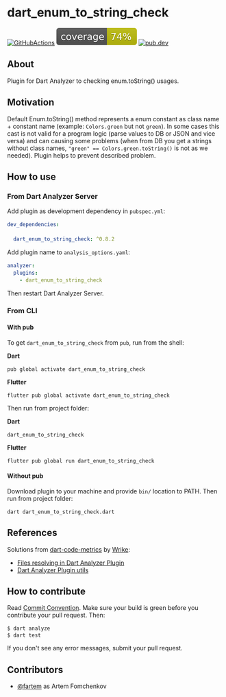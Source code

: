 # dart_enum_to_string_check

[![GitHubActions](https://github.com/dart-common-toolkit/dart-enum-to-string-check/workflows/Dart/badge.svg)](https://github.com/dart-common-toolkit/dart-enum-to-string-check/actions?query=workflow%3ADart)
[![Coverage](./coverage_badge.svg)](./coverage_badge.svg)
[![pub.dev](https://img.shields.io/pub/v/dart_enum_to_string_check.svg)](https://pub.dartlang.org/packages/dart_enum_to_string_check)

## About

Plugin for Dart Analyzer to checking enum.toString() usages.

## Motivation

Default Enum.toString() method represents a enum constant as class name + constant name (example: `Colors.green` but not `green`). In some cases this cast is not valid for a program logic (parse values to DB or JSON and vice versa) and can causing some problems (when from DB you get a strings without class names, `"green" == Colors.green.toString()` is not as we needed). Plugin helps to prevent described problem.

## How to use

### From Dart Analyzer Server

Add plugin as development dependency in `pubspec.yml`:

```yaml
dev_dependencies:

  dart_enum_to_string_check: ^0.8.2

```

Add plugin name to `analysis_options.yaml`:

```yaml
analyzer:
  plugins:
    - dart_enum_to_string_check
```

Then restart Dart Analyzer Server.

### From CLI

#### With pub

To get `dart_enum_to_string_check` from `pub`, run from the shell:

__Dart__

```shell
pub global activate dart_enum_to_string_check
```

__Flutter__

```shell
flutter pub global activate dart_enum_to_string_check
```

Then run from project folder:

__Dart__

```shell
dart_enum_to_string_check
```

__Flutter__

```shell
flutter pub global run dart_enum_to_string_check
```

#### Without pub

Download plugin to your machine and provide `bin/` location to PATH. Then run from project folder:

```shell
dart dart_enum_to_string_check.dart
```

## References

Solutions from [dart-code-metrics](https://github.com/dart-code-checker/dart-code-metrics) by [Wrike](https://github.com/wrike):
- [Files resolving in Dart Analyzer Plugin](https://github.com/fartem/dart-enum-to-string-check/blob/master/lib/src/analyzer_plugin/analyzer_plugin.dart)
- [Dart Analyzer Plugin utils](https://github.com/fartem/dart-enum-to-string-check/blob/master/lib/src/analyzer_plugin/analyzer_plugin_utils.dart)

## How to contribute

Read [Commit Convention](https://github.com/fartem/repository-rules/blob/master/commit-convention/COMMIT_CONVENTION.md). Make sure your build is green before you contribute your pull request. Then:

```shell
$ dart analyze
$ dart test
```

If you don't see any error messages, submit your pull request.

## Contributors

- [@fartem](https://github.com/fartem) as Artem Fomchenkov
